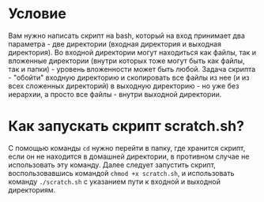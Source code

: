 # Условие

Вам нужно написать скрипт на bash, который на вход принимает два параметра - две директории (входная директория и выходная директория). Во входной директории могут находиться как файлы, так и вложенные директории (внутри которых тоже могут быть как файлы, так и папки) - уровень вложенности может быть любой. Задача скрипта - "обойти" входную директорию и скопировать все файлы из нее (и из всех сложенных директорий) в выходную директорию - но уже без иерархии, а просто все файлы - внутри выходной директории.

# Как запускать скрипт scratch.sh?

С помощью команды ```cd``` нужно перейти в папку, где хранится скрипт, если он не находится в домашней директории, в противном случае не использовать эту команду. Далее следует запустить скрипт, воспользовавшись командой ```chmod +x scratch.sh```, и использовать команду ```./scratch.sh``` с указанием пути к входной и выходной директориям.
